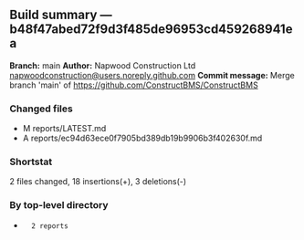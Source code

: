 ## Build summary — b48f47abed72f9d3f485de96953cd459268941ea

**Branch:** main **Author:** Napwood Construction Ltd <napwoodconstruction@users.noreply.github.com>
**Commit message:** Merge branch 'main' of https://github.com/ConstructBMS/ConstructBMS

### Changed files

- M reports/LATEST.md
- A reports/ec94d63ece0f7905bd389db19b9906b3f402630f.md

### Shortstat

2 files changed, 18 insertions(+), 3 deletions(-)

### By top-level directory

-       2 reports
